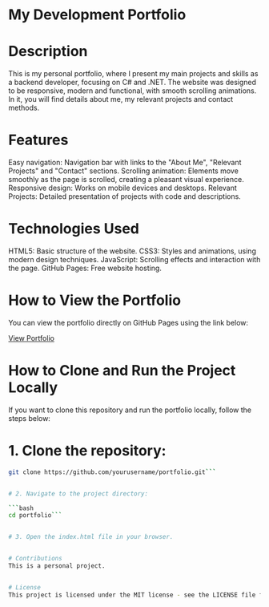 # My Development Portfolio

# Description
This is my personal portfolio, where I present my main projects and skills as a backend developer, focusing on C# and .NET. The website was designed to be responsive, modern and functional, with smooth scrolling animations. In it, you will find details about me, my relevant projects and contact methods.

# Features
Easy navigation: Navigation bar with links to the "About Me", "Relevant Projects" and "Contact" sections.
Scrolling animation: Elements move smoothly as the page is scrolled, creating a pleasant visual experience.
Responsive design: Works on mobile devices and desktops.
Relevant Projects: Detailed presentation of projects with code and descriptions.

# Technologies Used
HTML5: Basic structure of the website.
CSS3: Styles and animations, using modern design techniques.
JavaScript: Scrolling effects and interaction with the page.
GitHub Pages: Free website hosting.

# How to View the Portfolio
You can view the portfolio directly on GitHub Pages using the link below:

[View Portfolio](https://umbelina.github.io/index.html)

# How to Clone and Run the Project Locally

If you want to clone this repository and run the portfolio locally, follow the steps below:

# 1. Clone the repository:

```bash
git clone https://github.com/yourusername/portfolio.git```


# 2. Navigate to the project directory:

```bash
cd portfolio```


# 3. Open the index.html file in your browser.


# Contributions
This is a personal project.


# License
This project is licensed under the MIT license - see the LICENSE file for more details.
